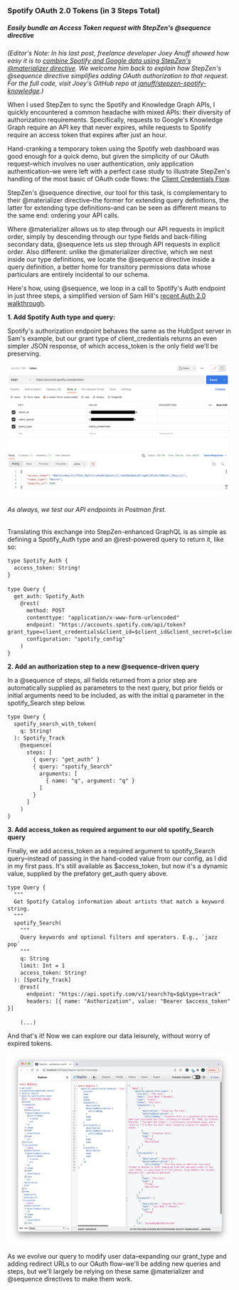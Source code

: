 ### Spotify OAuth 2.0 Tokens (in 3 Steps Total) ###
##### _Easily bundle an Access Token request with StepZen's @sequence directive_ #####

_(Editor's Note: In his last post, freelance developer Joey Anuff showed how easy it is to [combine Spotify and Google data using StepZen's @materializer directive](https://stepzen.com/blog/new-workflowf-for-api-mash-ups-postman-stepzen-youtube-data-api). We welcome him back to explain how StepZen's @sequence directive simplifies adding OAuth authorization to that request. For the full code, visit Joey's GitHub repo at [januff/stepzen-spotify-knowledge](https://github.com/januff/stepzen-spotify-knowledge).)_

When I used StepZen to sync the Spotify and Knowledge Graph APIs, I quickly encountered a common headache with mixed APIs: their diversity of authorization requirements. Specifically, requests to Google's Knowledge Graph require an API key that never expires, while requests to Spotify require an access token that expires after just an hour.

Hand-cranking a temporary token using the Spotify web dashboard was good enough for a quick demo, but given the simplicity of our OAuth request–which involves no user authentication, only application authentication–we were left with a perfect case study to illustrate StepZen's handling of the most basic of OAuth code flows: the [Client Credentials Flow](https://developer.spotify.com/documentation/general/guides/authorization/client-credentials/).

StepZen's @sequence directive, our tool for this task, is complementary to their @materializer directive–the former for extending query definitions, the latter for extending type definitions–and can be seen as different means to the same end: ordering your API calls.

Where @materializer allows us to step through our API requests in implicit order, simply by descending through our type fields and back-filling secondary data, @sequence lets us step through API requests in explicit order. Also different: unlike the @materializer directive, which we nest inside our type definitions, we locate the @sequence directive inside a query definition, a better home for transitory permissions data whose particulars are entirely incidental to our schema.

Here's how, using @sequence, we loop in a call to Spotify's Auth endpoint in just three steps, a simplified version of Sam Hill's [recent Auth 2.0 walkthrough](https://stepzen.com/blog/sequence-oauth).


**1. Add Spotify Auth type and query:**

Spotify's authorization endpoint behaves the same as the HubSpot server in Sam's example, but our grant type of client_credentials returns an even simpler JSON response, of which access_token is the only field we'll be preserving. 

<p align="center">
  <img src="././images/spotifytoken.png"/>
</p>

###### As always, we test our API endpoints in Postman first. ######

Translating this exchange into StepZen-enhanced GraphQL is as simple as defining a Spotify_Auth type and an @rest-powered query to return it, like so:


```
type Spotify_Auth {
  access_token: String!
}

type Query {
  get_auth: Spotify_Auth
    @rest(
      method: POST
      contenttype: "application/x-www-form-urlencoded"
      endpoint: "https://accounts.spotify.com/api/token?grant_type=client_credentials&client_id=$client_id&client_secret=$client_secret"
      configuration: "spotify_config"
    )
}
```

**2. Add an authorization step to a new @sequence-driven query**

In a @sequence of steps, all fields returned from a prior step are automatically supplied as parameters to the next query, but prior fields or initial arguments need to be included, as with the initial q parameter in the spotify_Search step below.

```
type Query {
  spotify_search_with_token(
    q: String!
  ): Spotify_Track
    @sequence(
      steps: [
        { query: "get_auth" }
        { query: "spotify_Search"
          arguments: [
            { name: "q", argument: "q" }
          ]
        }        
      ]
    )
}
```

**3. Add access_token as required argument to our old spotify_Search query**

Finally, we add access_token as a required argument to spotify_Search query–instead of passing in the hand-coded value from our config, as I did in my first pass. It's still available as $access_token, but now it's a dynamic value, supplied by the prefatory get_auth query above.

```
type Query {
  """
  Get Spotify Catalog information about artists that match a keyword string.
  """
  spotify_Search(
    """
    Query keywords and optional filters and operators. E.g., `jazz pop`
    """
    q: String
    limit: Int = 1
    access_token: String!
  ): [Spotify_Track]
    @rest(
      endpoint: "https://api.spotify.com/v1/search?q=$q&type=track"
      headers: [{ name: "Authorization", value: "Bearer $access_token" }]

    (...)
```

And that's it! Now we can explore our data leisurely, without worry of expired tokens.

<p align="center">
  <img src="././images/spotifywithtoken.png"/>
</p>

As we evolve our query to modify user data–expanding our grant_type and adding redirect URLs to our OAuth flow–we'll be adding new queries and steps, but we'll largely be relying on these same @materializer and @sequence directives to make them work.

